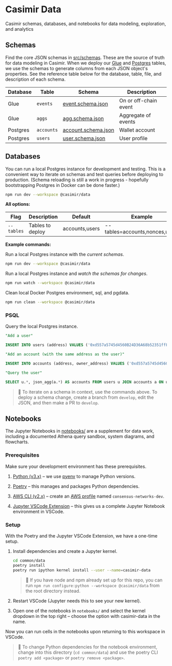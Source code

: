 # Casimir Data

Casimir schemas, databases, and notebooks for data modeling, exploration, and analytics

## Schemas

Find the core JSON schemas in [src/schemas](src/schemas). These are the source of truth for data modeling in Casimir. When we deploy our [Glue](https://docs.aws.amazon.com/glue/latest/dg/define-database.html) and [Postgres](https://www.postgresql.org/docs/) tables, we use the schemas to generate columns from each JSON object's properties. See the reference table below for the database, table, file, and description of each schema.

| Database | Table | Schema | Description |
| --- | --- | --- | --- |
| Glue | `events` | [event.schema.json](src/schemas/event.schema.json) | On or off-chain event |
| Glue | `aggs` | [agg.schema.json](src/schemas/agg.schema.json) | Aggregate of events |
| Postgres | `accounts` | [account.schema.json](src/schemas/account.schema.json) | Wallet account |
| Postgres | `users` | [user.schema.json](src/schemas/user.schema.json) | User profile |

## Databases

You can run a local Postgres instance for development and testing. This is a convenient way to iterate on schemas and test queries before deploying to production. (Schema reloading is still a work in progress - hopefully bootstrapping Postgres in Docker can be done faster.)

```zsh
npm run dev --workspace @casimir/data
```

**All options:**

| Flag | Description | Default | Example |
| --- | --- | --- | --- |
| `--tables` | Tables to deploy | accounts,users | --tables=accounts,nonces,users |

**Example commands:**

Run a local Postgres instance with the *current schemas*.

```zsh
npm run dev --workspace @casimir/data
```

Run a local Postgres instance and *watch the schemas for changes*.

```zsh
npm run watch --workspace @casimir/data
```

Clean local Docker Postgres environment, sql, and pgdata.

```zsh
npm run clean --workspace @casimir/data
```

### PSQL

Query the local Postgres instance.

```sql
"Add a user"

INSERT INTO users (address) VALUES ('0xd557a5745d4560B24D36A68b52351ffF9c86A212');

"Add an account (with the same address as the user)"

INSERT INTO accounts (address, owner_address) VALUES ('0xd557a5745d4560B24D36A68b52351ffF9c86A212', '0xd557a5745d4560B24D36A68b52351ffF9c86A212');

"Query the user"

SELECT u.*, json_agg(a.*) AS accounts FROM users u JOIN accounts a ON u.address = a.owner_address WHERE u.address = '0xd557a5745d4560B24D36A68b52351ffF9c86A212' GROUP BY u.address;

```

> 🚩 To iterate on a schema in context, use the commands above. To deploy a schema change, create a branch from `develop`, edit the JSON, and then make a PR to `develop`.

## Notebooks

The Jupyter Notebooks in [notebooks/](notebooks/) are a supplement for data work, including a documented Athena query sandbox, system diagrams, and flowcharts.

### Prerequisites

Make sure your development environment has these prerequisites.

1. [Python (v3.x)](https://www.python.org/downloads/) – we use [pyenv](https://github.com/pyenv/pyenv#installation) to manage Python versions.

2. [Poetry](https://python-poetry.org/docs/#installation) – this manages and packages Python dependencies.

3. [AWS CLI (v2.x)](https://aws.amazon.com/cli/) – create an [AWS profile](https://docs.aws.amazon.com/cli/latest/userguide/cli-configure-profiles.html) named `consensus-networks-dev`.

4. [Jupyter VSCode Extension](https://marketplace.visualstudio.com/items?itemName=ms-toolsai.jupyter) – this gives us a complete Jupyter Notebook environment in VSCode.

### Setup

With the Poetry and the Jupyter VSCode Extension, we have a one-time setup.

1. Install dependencies and create a Jupyter kernel.

    ```zsh
    cd common/data
    poetry install
    poetry run ipython kernel install --user --name=casimir-data
    ```

    > 🚩 If you have node and npm already set up for this repo, you can run `npm run configure:python --workspace @casimir/data` from the root directory instead.

2. Restart VSCode (Jupyter needs this to see your new kernel).

3. Open one of the notebooks in `notebooks/` and select the kernel dropdown in the top right – choose the option with casimir-data in the name.

Now you can run cells in the notebooks upon returning to this workspace in VSCode.

> 🚩 To change Python dependencies for the notebook environment, change into this directory (`cd common/data`) and use the poetry CLI `poetry add <package>` or `poetry remove <package>`.
